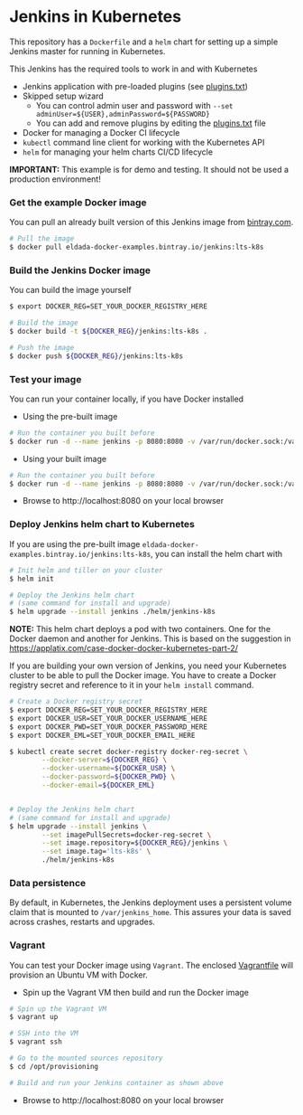 # Jenkins in Kubernetes
This repository has a `Dockerfile` and a `helm` chart for setting up a simple Jenkins master for running in Kubernetes.

This Jenkins has the required tools to work in and with Kubernetes
- Jenkins application with pre-loaded plugins (see [plugins.txt](plugins.txt))
- Skipped setup wizard
  - You can control admin user and password with `--set adminUser=${USER},adminPassword=${PASSWORD}`
  - You can add and remove plugins by editing the [plugins.txt](plugins.txt) file
- Docker for managing a Docker CI lifecycle
- `kubectl` command line client for working with the Kubernetes API
- `helm` for managing your helm charts CI/CD lifecycle

**IMPORTANT:** This example is for demo and testing. It should not be used a production environment!

### Get the example Docker image
You can pull an already built version of this Jenkins image from [bintray.com](https://bintray.com).
```bash
# Pull the image
$ docker pull eldada-docker-examples.bintray.io/jenkins:lts-k8s
```

### Build the Jenkins Docker image
You can build the image yourself
```bash
$ export DOCKER_REG=SET_YOUR_DOCKER_REGISTRY_HERE

# Build the image
$ docker build -t ${DOCKER_REG}/jenkins:lts-k8s .

# Push the image
$ docker push ${DOCKER_REG}/jenkins:lts-k8s
```

### Test your image
You can run your container locally, if you have Docker installed
- Using the pre-built image
```bash
# Run the container you built before
$ docker run -d --name jenkins -p 8080:8080 -v /var/run/docker.sock:/var/run/docker.sock eldada-docker-examples.bintray.io/jenkins:lts-k8s

```

- Using your built image
```bash
# Run the container you built before
$ docker run -d --name jenkins -p 8080:8080 -v /var/run/docker.sock:/var/run/docker.sock ${DOCKER_REG}/jenkins:lts-k8s

```
- Browse to http://localhost:8080 on your local browser

### Deploy Jenkins helm chart to Kubernetes
If you are using the pre-built image `eldada-docker-examples.bintray.io/jenkins:lts-k8s`, you can install the helm chart with
```bash
# Init helm and tiller on your cluster
$ helm init

# Deploy the Jenkins helm chart
# (same command for install and upgrade)
$ helm upgrade --install jenkins ./helm/jenkins-k8s
```
**NOTE:** This helm chart deploys a pod with two containers. One for the Docker daemon and another for Jenkins. This is based on the suggestion in https://applatix.com/case-docker-docker-kubernetes-part-2/

If you are building your own version of Jenkins, you need your Kubernetes cluster to be able to pull the Docker image.
You have to create a Docker registry secret and reference to it in your `helm install` command.
```bash
# Create a Docker registry secret
$ export DOCKER_REG=SET_YOUR_DOCKER_REGISTRY_HERE
$ export DOCKER_USR=SET_YOUR_DOCKER_USERNAME_HERE
$ export DOCKER_PWD=SET_YOUR_DOCKER_PASSWORD_HERE
$ export DOCKER_EML=SET_YOUR_DOCKER_EMAIL_HERE

$ kubectl create secret docker-registry docker-reg-secret \
        --docker-server=${DOCKER_REG} \
        --docker-username=${DOCKER_USR} \
        --docker-password=${DOCKER_PWD} \
        --docker-email=${DOCKER_EML}


# Deploy the Jenkins helm chart
# (same command for install and upgrade)
$ helm upgrade --install jenkins \
        --set imagePullSecrets=docker-reg-secret \
        --set image.repository=${DOCKER_REG}/jenkins \
        --set image.tag='lts-k8s' \
        ./helm/jenkins-k8s
```

### Data persistence
By default, in Kubernetes, the Jenkins deployment uses a persistent volume claim that is mounted to `/var/jenkins_home`.
This assures your data is saved across crashes, restarts and upgrades.   

### Vagrant
You can test your Docker image using `Vagrant`. The enclosed [Vagrantfile](Vagrantfile) will provision an Ubuntu VM with Docker.

- Spin up the Vagrant VM then build and run the Docker image
```bash
# Spin up the Vagrant VM
$ vagrant up

# SSH into the VM
$ vagrant ssh

# Go to the mounted sources repository
$ cd /opt/provisioning

# Build and run your Jenkins container as shown above
```
- Browse to http://localhost:8080 on your local browser
